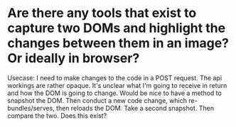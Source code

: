 
# Are there any tools that exist to capture two DOMs and highlight the changes between them in an image? Or ideally in browser?

Usecase:
I need to make changes to the code in a POST request.  The api workings are rather opaque. It's unclear what I'm going to receive in return and how the DOM is going to change.
Would be nice to have a method to snapshot the DOM.  Then conduct a new code change, which re-bundles/serves, then reloads the DOM.  Take a second snapshot.  Then compare the two.  Does this exist?

        